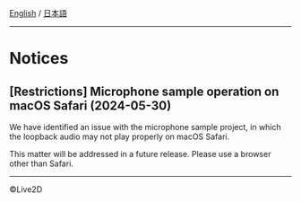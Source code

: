 [English](NOTICE.md) / [日本語](NOTICE.ja.md)

---

# Notices

## [Restrictions] Microphone sample operation on macOS Safari (2024-05-30)

We have identified an issue with the microphone sample project, in which the loopback audio may not play properly on macOS Safari.

This matter will be addressed in a future release. Please use a browser other than Safari.


---

©Live2D
